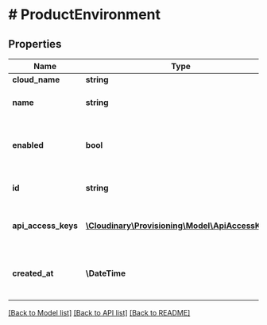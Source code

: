 # # ProductEnvironment

## Properties

Name | Type | Description | Notes
------------ | ------------- | ------------- | -------------
**cloud_name** | **string** |  | [optional]
**name** | **string** | The name of the product environment. | [optional]
**enabled** | **bool** | Whether the product environment is enabled or disabled. | [optional]
**id** | **string** | The ID of the product environment. | [optional]
**api_access_keys** | [**\Cloudinary\Provisioning\Model\ApiAccessKey[]**](ApiAccessKey.md) | The list of the product environment&#39;s access keys. | [optional]
**created_at** | **\DateTime** | The date when the product environment was created. | [optional]

[[Back to Model list]](../../README.md#models) [[Back to API list]](../../README.md#endpoints) [[Back to README]](../../README.md)
